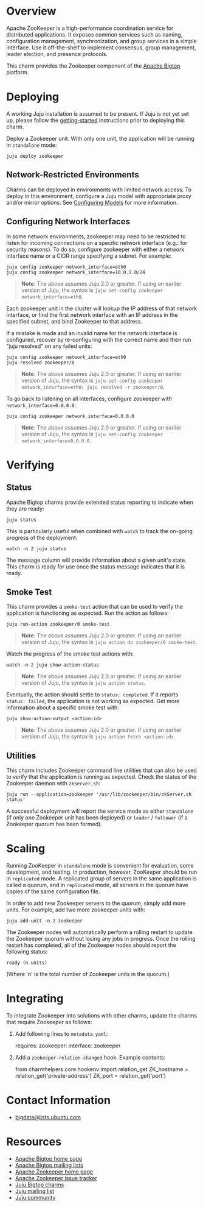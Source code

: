 <!--
  Licensed to the Apache Software Foundation (ASF) under one or more
  contributor license agreements.  See the NOTICE file distributed with
  this work for additional information regarding copyright ownership.
  The ASF licenses this file to You under the Apache License, Version 2.0
  (the "License"); you may not use this file except in compliance with
  the License.  You may obtain a copy of the License at

       http://www.apache.org/licenses/LICENSE-2.0

  Unless required by applicable law or agreed to in writing, software
  distributed under the License is distributed on an "AS IS" BASIS,
  WITHOUT WARRANTIES OR CONDITIONS OF ANY KIND, either express or implied.
  See the License for the specific language governing permissions and
  limitations under the License.
-->
# Overview

Apache ZooKeeper is a high-performance coordination service for distributed
applications. It exposes common services such as naming, configuration
management, synchronization, and group services in a simple interface. Use it
off-the-shelf to implement consensus, group management, leader election, and
presence protocols.

This charm provides the Zookeeper component of the [Apache Bigtop][] platform.

[Apache Bigtop]: http://bigtop.apache.org/


# Deploying

A working Juju installation is assumed to be present. If Juju is not yet set
up, please follow the [getting-started][] instructions prior to deploying this
charm.

Deploy a Zookeeper unit. With only one unit, the application will be running in
`standalone` mode:

    juju deploy zookeeper

## Network-Restricted Environments
Charms can be deployed in environments with limited network access. To deploy
in this environment, configure a Juju model with appropriate proxy and/or
mirror options. See [Configuring Models][] for more information.

[getting-started]: https://jujucharms.com/docs/stable/getting-started
[Configuring Models]: https://jujucharms.com/docs/stable/models-config

## Configuring Network Interfaces
In some network environments, zookeeper may need to be restricted to
listen for incoming connections on a specific network interface
(e.g.: for security reasons). To do so, configure zookeeper with either a
network interface name or a CIDR range specifying a subnet. For example:

    juju config zookeeper network_interface=eth0
    juju config zookeeper network_interface=10.0.2.0/24

> **Note**: The above assumes Juju 2.0 or greater. If using an earlier version
of Juju, the syntax is `juju set-config zookeeper network_interface=eth0`.

Each zookeeper unit in the cluster will lookup the IP address of that
network interface, or find the first network interface with an IP
address in the specified subnet, and bind Zookeeper to that address.

If a mistake is made and an invalid name for the network interface is
configured, recover by re-configuring with the correct name and then
run "juju resolved" on any failed units:

    juju config zookeeper network_interface=eth0
    juju resolved zookeeper/0

> **Note**: The above assumes Juju 2.0 or greater. If using an earlier version
of Juju, the syntax is `juju set-config zookeeper network_interface=eth0;
juju resolved -r zookeeper/0`.

To go back to listening on all interfaces, configure zookeeper with
`network_interface=0.0.0.0`:

    juju config zookeeper network_interface=0.0.0.0

> **Note**: The above assumes Juju 2.0 or greater. If using an earlier version
of Juju, the syntax is `juju set-config zookeeper network_interface=0.0.0.0`.


# Verifying

## Status
Apache Bigtop charms provide extended status reporting to indicate when they
are ready:

    juju status

This is particularly useful when combined with `watch` to track the on-going
progress of the deployment:

    watch -n 2 juju status

The message column will provide information about a given unit's state.
This charm is ready for use once the status message indicates that it is
ready.

## Smoke Test
This charm provides a `smoke-test` action that can be used to verify the
application is functioning as expected. Run the action as follows:

    juju run-action zookeeper/0 smoke-test

> **Note**: The above assumes Juju 2.0 or greater. If using an earlier version
of Juju, the syntax is `juju action do zookeeper/0 smoke-test`.

Watch the progress of the smoke test actions with:

    watch -n 2 juju show-action-status

> **Note**: The above assumes Juju 2.0 or greater. If using an earlier version
of Juju, the syntax is `juju action status`.

Eventually, the action should settle to `status: completed`.  If it
reports `status: failed`, the application is not working as expected. Get
more information about a specific smoke test with:

    juju show-action-output <action-id>

> **Note**: The above assumes Juju 2.0 or greater. If using an earlier version
of Juju, the syntax is `juju action fetch <action-id>`.

## Utilities
This charm includes Zookeeper command line utilities that can also be used to
verify that the application is running as expected. Check the status of the
Zookeeper daemon with `zkServer.sh`:

    juju run --application=zookeeper '/usr/lib/zookeeper/bin/zkServer.sh status'

A successful deployment will report the service mode as either `standalone`
(if only one Zookeeper unit has been deployed) or `leader` / `follower` (if
a Zookeeper quorum has been formed).


# Scaling

Running ZooKeeper in `standalone` mode is convenient for evaluation, some
development, and testing. In production, however, ZooKeeper should be run in
`replicated` mode. A replicated group of servers in the same application is
called a quorum, and in `replicated` mode, all servers in the quorum have
copies of the same configuration file.

In order to add new Zookeeper servers to the quorum, simply add more units.
For example, add two more zookeeper units with:

    juju add-unit -n 2 zookeeper

The Zookeeper nodes will automatically perform a rolling restart to update the
Zookeeper quorum without losing any jobs in progress. Once the rolling restart
has completed, all of the Zookeeper nodes should report the following status:

    ready (n units)

(Where 'n' is the total number of Zookeeper units in the quorum.)


# Integrating

To integrate Zookeeper into solutions with other charms, update the charms
that require Zookeeper as follows:

1) Add following lines to `metadata.yaml`:

    requires:
      zookeeper:
         interface: zookeeper

2) Add a `zookeeper-relation-changed` hook. Example contents:

    from charmhelpers.core.hookenv import relation_get
    ZK_hostname = relation_get('private-address')
    ZK_port = relation_get('port')


# Contact Information

- <bigdata@lists.ubuntu.com>


# Resources

- [Apache Bigtop home page](http://bigtop.apache.org/)
- [Apache Bigtop mailing lists](http://bigtop.apache.org/mail-lists.html)
- [Apache Zookeeper home page](https://zookeeper.apache.org/)
- [Apache Zookeeper issue tracker](https://issues.apache.org/jira/browse/ZOOKEEPER)
- [Juju Bigtop charms](https://jujucharms.com/q/apache/bigtop)
- [Juju mailing list](https://lists.ubuntu.com/mailman/listinfo/juju)
- [Juju community](https://jujucharms.com/community)
